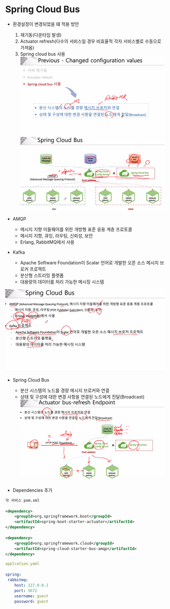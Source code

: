 # Spring Cloud Bus
- 환경설정이 변경되었을 떄 적용 방안
    1. 재기동(다운타임 발생)
    2. Actuator refresh(다수의 서비스일 경우 비효율적 각자 서비스별로 수동으로 가져옴)
    3. Spring cloud bus 사용
![alt text](images/image-31.png)
![alt text](images/image-32.png)

- AMQP
    - 메시지 지향 미들웨어를 위한 개방형 표준 응용 계층 프로토콜
    - 메시지 지향, 큐잉, 라우팅, 신뢰성, 보안
    - Erlang, RabbitMQ에서 사용
- Kafka
    - Apache Software Foundation이 Scalar 언어로 개발한 오픈 소스 메시지 브로커 프로젝트
    - 분산형 스트리밍 플랫폼
    - 대용량의 데이터를 처리 가능한 메시징 시스템

![alt text](images/image-33.png)

- Spring Cloud Bus
    - 분산 시스템의 노드를 경량 메시지 브로커와 연결
    - 상태 및 구성에 대한 변경 사항을 연결된 노드에게 전달(Broadcast)
    ![alt text](images/image-34.png)

- Dependencies 추가
```xml
각 서비스 pom.xml

<dependency>
    <groupId>org.springframework.boot</groupId>
    <artifactId>spring-boot-starter-actuator</artifactId>
</dependency>

<dependency>
    <groupId>org.springframework.cloud</groupId>
    <artifactId>spring-cloud-starter-bus-amqp</artifactId>
</dependency>
```
``` yaml
applcation.yaml

spring:
 rabbitmq:
    host: 127.0.0.1
    port: 5672
    username: guest
    password: guest
```
